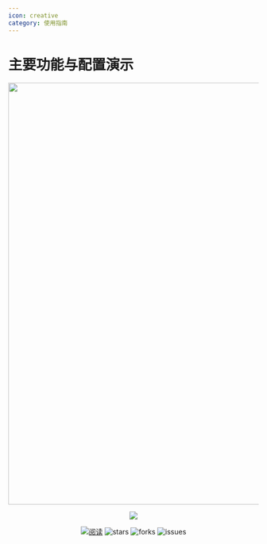 ```yaml
---
icon: creative
category: 使用指南
---
```


# 主要功能与配置演示

<a href="https://t.1yb.co/GXLF"><img src="https://img-blog.csdnimg.cn/2f61f3e2d1f2427da977340919e41616.png" style="margin: 0 auto;width:850px" /></a>

<div align="center">
    <p>
        <a href="https://github.com/Snailclimb/JavaGuide" target="_blank">
            <img src="https://img-blog.csdnimg.cn/img_convert/1c00413c65d1995993bf2b0daf7b4f03.png#pic_center" width="" />
        </a>
    </p>
    <p>
        <a href="https://javaguide.cn/"><img src="https://img.shields.io/badge/阅读-read-brightgreen.svg" alt="阅读" /></a>
        <img src="https://img.shields.io/github/stars/Snailclimb/JavaGuide" alt="stars" />
        <img src="https://img.shields.io/github/forks/Snailclimb/JavaGuide" alt="forks" />
        <img src="https://img.shields.io/github/issues/Snailclimb/JavaGuide" alt="issues" />
    </p>
</div>
